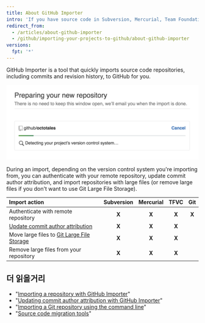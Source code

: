 ```yaml
---
title: About GitHub Importer
intro: 'If you have source code in Subversion, Mercurial, Team Foundation Version Control (TFVC), or another Git repository, you can move it to GitHub using GitHub Importer.'
redirect_from:
  - /articles/about-github-importer
  - /github/importing-your-projects-to-github/about-github-importer
versions:
  fpt: '*'
---
```


GitHub Importer is a tool that quickly imports source code repositories, including commits and revision history, to GitHub for you.

![Importing a repository gif](/assets/images/help/importer/github-importer.gif)

During an import, depending on the version control system you're importing from, you can authenticate with your remote repository, update commit author attribution, and import repositories with large files (or remove large files if you don't want to use Git Large File Storage).

| Import action                                                                                         | Subversion | Mercurial | TFVC  |  Git  |
|:----------------------------------------------------------------------------------------------------- |:----------:|:---------:|:-----:|:-----:|
| Authenticate with remote repository                                                                   |   **X**    |   **X**   | **X** | **X** |
| [Update commit author attribution](/articles/updating-commit-author-attribution-with-github-importer) |   **X**    |   **X**   | **X** |       |
| Move large files to [Git Large File Storage](/articles/about-git-large-file-storage)                  |   **X**    |   **X**   | **X** |       |
| Remove large files from your repository                                                               |   **X**    |   **X**   | **X** |       |

## 더 읽을거리

- "[Importing a repository with GitHub Importer](/articles/importing-a-repository-with-github-importer)"
- "[Updating commit author attribution with GitHub Importer](/articles/updating-commit-author-attribution-with-github-importer)"
- "[Importing a Git repository using the command line](/articles/importing-a-git-repository-using-the-command-line)"
- "[Source code migration tools](/articles/source-code-migration-tools)"
